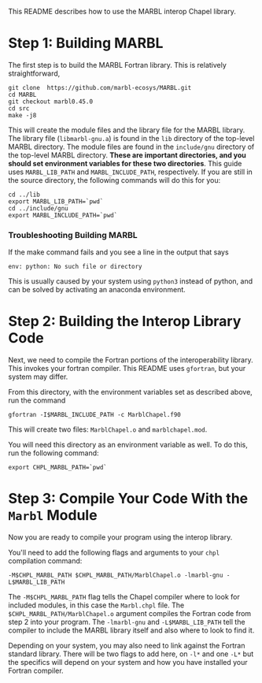 This README describes how to use the MARBL interop Chapel library.

# Step 1: Building MARBL

The first step is to build the MARBL Fortran library. 
This is relatively straightforward, 

```
git clone  https://github.com/marbl-ecosys/MARBL.git
cd MARBL
git checkout marbl0.45.0
cd src
make -j8
```

This will create the module files and the library file for the MARBL library. 
The library file (`libmarbl-gnu.a`) is found in the `lib` directory of the top-level MARBL directory. 
The module files are found in the `include/gnu` directory of the top-level MARBL directory. 
**These are important directories, and you should set environment variables for these two directories**. 
This guide uses `MARBL_LIB_PATH` and `MARBL_INCLUDE_PATH`, respectively.
If you are still in the source directory, the following commands will do this for you:
```
cd ../lib
export MARBL_LIB_PATH=`pwd`
cd ../include/gnu
export MARBL_INCLUDE_PATH=`pwd`
```

### Troubleshooting Building MARBL

If the make command fails and you see a line in the output that says 
```
env: python: No such file or directory
```
This is usually caused by your system using `python3` instead of python, and can be solved by activating an anaconda environment. 

# Step 2: Building the Interop Library Code

Next, we need to compile the Fortran portions of the interoperability library.
This invokes your fortran compiler. This README uses `gfortran`, but your system may differ. 

From this directory, with the environment variables set as described above, run the command 
```
gfortran -I$MARBL_INCLUDE_PATH -c MarblChapel.f90
```
This will create two files: `MarblChapel.o` and `marblchapel.mod`. 

You will need this directory as an environment variable as well. To do this, run the following command:
```
export CHPL_MARBL_PATH=`pwd`
```

# Step 3: Compile Your Code With the `Marbl` Module

Now you are ready to compile your program using the interop library.

You'll need to add the following flags and arguments to your `chpl` compilation command:
```
-M$CHPL_MARBL_PATH $CHPL_MARBL_PATH/MarblChapel.o -lmarbl-gnu -L$MARBL_LIB_PATH
```

The `-M$CHPL_MARBL_PATH` flag tells the Chapel compiler where to look for included modules, in this case the `Marbl.chpl` file.
The `$CHPL_MARBL_PATH/MarblChapel.o` argument compiles the Fortran code from step 2 into your program.
The `-lmarbl-gnu` and `-L$MARBL_LIB_PATH` tell the compiler to include the MARBL library itself and also where to look to find it.

Depending on your system, you may also need to link against the Fortran standard library. There will be two flags to add here, on `-l*` and one `-L*` but the specifics will depend on your system and how you have installed your Fortran compiler. 
